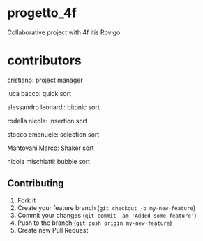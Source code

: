 # progetto_4f
Collaborative project with 4f itis Rovigo

# contributors

cristiano: project manager

luca bacco: quick sort

alessandro leonardi: bitonic sort

rodella nicola: insertion sort

stocco emanuele: selection sort

Mantovani Marco: Shaker sort

nicola mischiatti: bubble sort

## Contributing

1. Fork it
2. Create your feature branch (`git checkout -b my-new-feature`)
3. Commit your changes (`git commit -am 'Added some feature'`)
4. Push to the branch (`git push origin my-new-feature`)
5. Create new Pull Request
